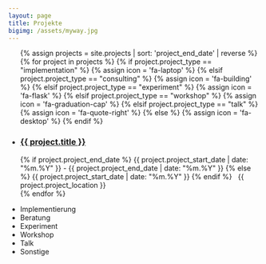 ```yaml
---
layout: page
title: Projekte
bigimg: /assets/myway.jpg
---
```


<ul class="fa-ul">
{% assign projects = site.projects | sort: 'project_end_date' | reverse %}
{% for project in projects %}
  {% if project.project_type == "implementation" %}
    {% assign icon = 'fa-laptop' %}
  {% elsif project.project_type == "consulting" %}
    {% assign icon = 'fa-building' %}
  {% elsif project.project_type == "experiment" %}
    {% assign icon = 'fa-flask' %}
  {% elsif project.project_type == "workshop" %}
    {% assign icon = 'fa-graduation-cap' %}
  {% elsif project.project_type == "talk" %}
    {% assign icon = 'fa-quote-right' %}
  {% else %}
    {% assign icon = 'fa-desktop' %}
  {% endif %}

  <li>
    <h3><i class="fa-li fa {{ icon }}"></i><a href="{{ project.url }}">{{ project.title }}</a></h3>
    {% if project.project_end_date %}
      <i class="fa fa-calendar"></i> {{ project.project_start_date | date: "%m.%Y" }}
      - {{ project.project_end_date | date: "%m.%Y" }}
    {% else %}
      <i class="fa fa-calendar"></i> {{ project.project_start_date | date: "%m.%Y" }}
    {% endif %}
          &nbsp;
          <i class="fa fa-map-marker"></i> {{ project.project_location }}
  </li>
{% endfor %}
</ul>

<ul class="fa-ul legend">
  <li><i class="fa-li fa fa-laptop"></i> Implementierung</li>
  <li><i class="fa-li fa fa-building"></i> Beratung</li>
  <li><i class="fa-li fa fa-flask"></i> Experiment</li>
  <li><i class="fa-li fa fa-graduation-cap"></i> Workshop</li>
  <li><i class="fa-li fa fa-quote-right"></i> Talk</li>
  <li><i class="fa-li fa fa-desktop"></i> Sonstige</li>
</ul>